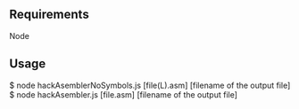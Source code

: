 ## Requirements

Node

## Usage

$ node hackAsemblerNoSymbols.js [file(L).asm] [filename of the output file]
$ node hackAsembler.js [file.asm] [filename of the output file]
